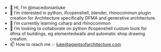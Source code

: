 - 👋 Hi, I’m @macedonianluke
- 👀 I’m interested in python, ifcopenshell, blender, rhinocommon plugin creation for Architecture specifically DFMA and generative architecture.
- 🌱 I’m currently learning csharp and rhinocommon
- 💞️ I’m looking to collaborate on python ifcopenshell custom tools for dfma of buildings, eg elementedwalls and automatic shop drawing creation.
- 📫 How to reach me :- luke@agentsofarchitecture.com

<!---
macedonianluke/macedonianluke is a ✨ special ✨ repository because its `README.md` (this file) appears on your GitHub profile.
You can click the Preview link to take a look at your changes.
--->
